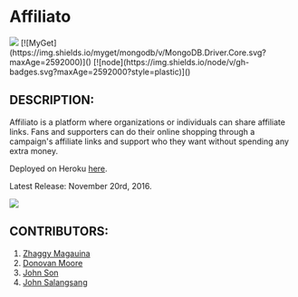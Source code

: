 # Affiliato

<img src="https://camo.githubusercontent.com/1c5c800fbdabc79cfaca8c90dd47022a5b5c7486/68747470733a2f2f696d672e736869656c64732e696f2f62616467652f636f64652532307374796c652d616972626e622d627269676874677265656e2e7376673f7374796c653d666c61742d737175617265" />
[![MyGet](https://img.shields.io/myget/mongodb/v/MongoDB.Driver.Core.svg?maxAge=2592000)]()
[![node](https://img.shields.io/node/v/gh-badges.svg?maxAge=2592000?style=plastic)]()

## DESCRIPTION:
Affiliato is a platform where organizations or individuals can share affiliate links. Fans and supporters can do their online shopping through a campaign's affiliate links and support who they want without spending any extra money.

Deployed on Heroku [here](https://warm-river-73199.herokuapp.com/).

Latest Release: November 20rd, 2016.

<img src="http://imgur.com/a/oKXRT" />

## CONTRIBUTORS:
  1. [Zhaggy Magauina](https://github.com/Zhaggy)
  2. [Donovan Moore](https://github.com/donbobvanbirt)
  3. [John Son](https://github.com/Nemsae)
  4. [John Salangsang](https://github.com/johnsalay)
